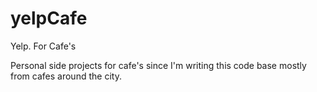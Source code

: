 # yelpCafe
Yelp. For Cafe's

Personal side projects for cafe's since I'm writing this code base mostly from cafes around the city.

